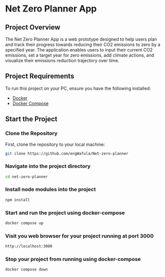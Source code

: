 # Net Zero Planner App

## Project Overview
The Net Zero Planner App is a web prototype designed to help users plan and track their progress towards reducing their CO2 emissions to zero by a specified year. The application enables users to input their current CO2 emissions, set a target year for zero emissions, add climate actions, and visualize their emissions reduction trajectory over time.

## Project Requirements
To run this project on your PC, ensure you have the following installed:
- [Docker](https://www.docker.com/)
- [Docker Compose](https://docs.docker.com/compose/)

## Start the Project

### Clone the Repository
First, clone the repository to your local machine:
```bash
git clone https://github.com/engWafula/Net-zero-planner
````
### Navigate into the project directory
````bash
cd net-zero-planner
````
### Install node modules into the project
````bash
npm install
````

### Start and run the project using docker-compose
````bash
docker compose up
````
### Visit you web browser for your project running at port 3000
````bash
http://localhost:3000
````
### Stop your project from running using docker-compose
````bash
docker compose down


